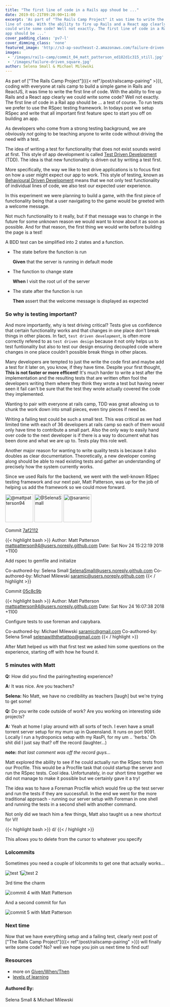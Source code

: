 ```yaml
---
title: "The first line of code in a Rails app shoud be ..."
date: 2019-01-21T09:20:00+11:00
excerpt: 'As part of "The Rails Camp Project" it was time to write the first
line of code. With the ability to fire up Rails and a React app clearly we
could write some code? Well not exactly. The first line of code in a Rails
app should be ...'
cover_padding_class: 'pv7-l'
cover_dimming_class: 'none'
featured_image: 'http://s3-ap-southeast-2.amazonaws.com/failure-driven-blog/railscamp-24-woodfield-hobart/commit_04_matt_patterson_22212c2fea9.gif'
images:
 - '/images/rails-camp/commit_04_matt_patterson_ed182d1c315_still.jpg'
 - '/images/failure-driven_square.jpg'
author: Selena Small & Michael Milewski
---
```


As part of ["The Rails Camp Project"]({{< ref"/post/railscamp-pairing" >}}),
coding with everyone at rails camp to build a simple game in Rails and ReactJS,
it was time to write the first line of code. With the ability to fire up Rails
and a React app clearly we could write some code? Well not exactly. The first line of
code in a Rail app should be ... a test of course. To run tests we prefer to
use the RSpec testing framework. In todays post we setup RSpec and write that
all important first feature spec to start you off on building an app.

As developers who come from a strong testing background, we are obviously _not_ going
to be teaching anyone to write code without driving the need with a test.

The idea of writing a test for functionality that does not exist sounds weird
at first. This style of app development is called [Test Driven
Development](https://en.wikipedia.org/wiki/Test-driven_development) (TDD). The
idea is that new functionality is driven out by writing a test first.

More specifically, the way we like to test drive applications is to focus first
on how a user might expect our app to work. This style of testing, known as
[Behavioural Driven
Development](https://en.wikipedia.org/wiki/Behavior-driven_development) means
that we not only test functionality of individual lines of code, we also test
our expected user experience.

In this experiment we were planning to build a game, with the first piece of
functionality being that a user navigating to the game would be greeted with a
welcome message.

Not much functionality to it really, but if that message was to change in the
future for some unknown reason we would want to know about it as soon as
possible. And for that reason, the first thing we would write before building
the page is a test!

A BDD test can be simplified into 2 states and a function.

* The state before the function is run

    **Given** that the server is running in default mode

* The function to change state

    **When** I visit the root url of the server

* The state after the function is run

    **Then** assert that the welcome message is displayed as expected

### So why is testing important?

And more importantly, why is test driving critical? Tests give us confidence
that certain functionality works and that changes in one place don't break
things in other places. In fact, `test driven development`, is often more
correctly refered to as `test driven design` because it not only helps us to
test funtionality but also to test our design ensuring decoupled code where
changes in one place couldn't possible break things in other places.

Many developers are tempted to just the write the code first and maybe add a
test for it later on, you know, if they have time. Despite your first thought,
**This is not faster or more efficent!** It's much harder to write a test after
the implementation and the resulting tests that are written often fool the
developers writing them where they think they wrote a test but having never
seen it fail can't be sure that the test they wrote actually covered the code
they implemented.

Wanting to pair with everyone at rails camp, TDD was great allowing us to chunk the
work down into small pieces, even tiny pieces if need be.

Writing a failing test could be such a small test. This was critical as we had
limited time with each of 36 developers at rails camp so each of them would
only have time to contribute a small part. Also the only way to easily hand
over code to the next developer is if there is a way to document what has been
done and what we are up to. Tests play this role well.

Another major reason for wanting to write quality tests is because it also
doubles as clear documentation. Theoretically, a new developer coming along
should be able to read existing tests and gather an understanding of precisely
how the system currently works.

Since we used Rails for the backend, we went with the well-known RSpec testing
framework and our next pair, Matt Patterson, was up for the job of helping us
add the framework so we could move forward.

<img alt="@mattpatterson94" src="//github.com/mattpatterson94.png" style="display: inline; width: 88px;" height="88" />
<img alt="@SelenaSmall" src="//github.com/SelenaSmall.png" style="display: inline; width: 88px;" height="88" />
<img alt="@saramic" src="//github.com/saramic.png" style="display: inline; width: 88px;" height="88" />

Commit [7af2112](https://github.com/failure-driven/railscamp-search-term/commit/7af2112fc10a2f93dfc182de0adb5958c0029d45)

{{< highlight bash >}}
Author: Matt Patterson <mattpatterson94@users.noreply.github.com>
Date:   Sat Nov 24 15:22:19 2018 +1100

Add rspec to gemfile and initialize

Co-authored-by: Selena Small <SelenaSmall@users.noreply.github.com>
Co-authored-by: Michael Milewski <saramic@users.noreply.github.com>
{{< / highlight >}}

Commit [05c8c9b](https://github.com/failure-driven/railscamp-search-term/commit/05c8c9b9adafd36831e6399ac1a1694cd7fbb8d0)

{{< highlight bash >}}
Author: Matt Patterson <mattpatterson94@users.noreply.github.com>
Date:   Sat Nov 24 16:07:38 2018 +1100

Configure tests to use foreman and capybara.

Co-authored-by: Michael Milewski <saramic@gmail.com>
Co-authored-by: Selena Small <selenawiththetattoo@gmail.com>
{{< / highlight >}}

After Matt helped us with that first test we asked him some questions on the
experience, starting off with how he found it.

### 5 minutes with Matt

**Q:** How did you find the pairing/testing experience?

**A:** It was nice. Are you teachers?

**Selena:** No Matt, we have no credibility as teachers [laugh] but we're trying to get some!

**Q:** Do you write code outside of work? Are you working on interesting side projects?

**A:** Yeah at home I play around with all sorts of tech. I even have a small
torrent server setup for my mum up in Queensland. It runs on port 9091.  Locally
I run a hydroponics setup with my RasPi, for my um .. 'herbs.' Oh shit did I
just say that? off the record (laughter...)

**note:** _that last comment was off the record guys..._

Matt explored the ability to see if he could actually run the RSpec tests from
our Procfile. This would be a Procfile task that could startup the server and
run the RSpec tests. Cool idea. Unfortunately, in our short time together we
did not manage to make it possible but we certainly gave it a try!

The idea was to have a Foreman Procfile which would fire up the test server
and run the tests if they are successfull. In the end we went for the more
traditional approach - running our server setup with Foreman in one shell and
running the tests in a second shell with another command.

Not only did we teach him a few things, Matt also taught us a new shortcut for VI!

{{< highlight bash >}}
d/<match>
{{< / highlight >}}

This allows you to delete from the cursor to whatever <match> you specify

### Lolcommits

Sometimes you need a couple of lolcommits to get one that actually works...

<div style="display: flex;">
  <img alt="test 1" src="http://s3-ap-southeast-2.amazonaws.com/failure-driven-blog/railscamp-24-woodfield-hobart/commit_04_matt_patterson__test_1_f9daaa2ecac.gif">
  <img alt="test 2" src="http://s3-ap-southeast-2.amazonaws.com/failure-driven-blog/railscamp-24-woodfield-hobart/commit_04_matt_patterson__test_2_ed182d1c315.gif">
</div>

3rd time the charm

![commit 4 with Matt Patterson](http://s3-ap-southeast-2.amazonaws.com/failure-driven-blog/railscamp-24-woodfield-hobart/commit_04_matt_patterson_22212c2fea9.gif)

And a second commit for fun

![commit 5 with Matt Patterson](http://s3-ap-southeast-2.amazonaws.com/failure-driven-blog/railscamp-24-woodfield-hobart/commit_05_matt_patterson_8e85e82e854.gif)

### Next time

Now that we have everything setup and a failing test, clearly next post of
["The Rails Camp Project"]({{< ref"/post/railscamp-pairing" >}}) will finally
write some code? No? well we hope you join us next time to find out!

### Resources

- more on [Given/When/Then](https://martinfowler.com/bliki/GivenWhenThen.html)
- [levels of learning](http://www.zingtrain.com/content/levels-learning)

#### Authored By:

Selena Small & Michael Milewski

